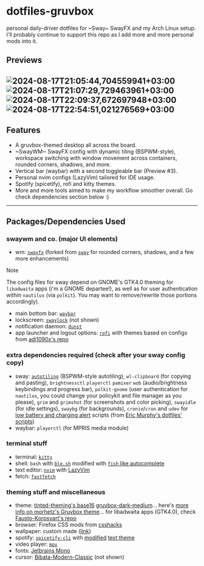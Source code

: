 # dotfiles-gruvbox
personal daily-driver dotfiles for ~Sway~ SwayFX and my Arch Linux setup. I'll probably continue to support this repo as I add more and more personal mods into it.

## Previews
![2024-08-17T21:05:44,704559941+03:00](https://github.com/user-attachments/assets/9eb36c33-3bb0-4a2f-a2df-c2292e1946b6)
![2024-08-17T21:07:29,729463961+03:00](https://github.com/user-attachments/assets/fbb00480-a897-4864-b65b-53b34f189e0f)
![2024-08-17T22:09:37,672697948+03:00](https://github.com/user-attachments/assets/e0685cc6-65ce-4946-9f09-f61f72c0ef77)
![2024-08-17T22:54:51,021276569+03:00](https://github.com/user-attachments/assets/e3ee4c93-4616-45fb-94fb-6810a70125c6)
<br>
---

## Features
- A gruvbox-themed desktop all across the board.
- ~SwayWM~ SwayFX config with dynamic tiling (BSPWM-style), workspace switching with window movement across containers, rounded corners, shadows, and more.
- Vertical bar (waybar) with a second toggleable bar (Preview #3).
- Personal nvim configs (LazyVim) tailored for IDE usage.
- Spotify (spicetify), rofi and kitty themes.
- More and more tools aimed to make my workflow smoother overall. Go check dependencies section below :)

---

## Packages/Dependencies Used
### swaywm and co. (major UI elements)
- wm: [`swayfx`]([https://github.com/swaywm/sway](https://github.com/WillPower3309/swayfx)) (forked from [`sway`](https://github.com/swaywm/sway) for rounded corners, shadows, and a few more enhancements)
    
> [!NOTE]
> The config files for sway depend on GNOME's GTK4.0 theming for `libadwaita` apps (i'm a GNOME departee!), as well as for user authentication within `nautilus` (via `polkit`). You may want to remove/rewrite those portions accordingly).
- main bottom bar: [`waybar`](https://github.com/Alexays/Waybar)
- lockscreen: [`swaylock`](https://github.com/swaywm/swaylock) (not shown)
- notification daemon: [`dunst`](https://github.com/dunst-project/dunst)
- app launcher and logout options: [`rofi`](https://github.com/davatorium/rofi) with themes based on configs from [adi1090x's repo](https://github.com/adi1090x/rofi?tab=readme-ov-file)

### extra dependencies required (check after your sway config copy)
- sway: [`autotiling`](https://github.com/nwg-piotr/autotiling) (BSPWM-style autotiling), `wl-clipboard` (for copying and pasting), `brightnessctl` `playerctl` `pamixer` `wob` (audio/brightness keybindings and progress bar), `polkit-gnome` (user authentication for `nautilus`, you could change your policykit and file manager as you please), `grim` and `grimshot` (for screenshots and color picking), `swayidle` (for idle settings), `swaybg` (for backgrounds), `cronie`/`cron` and `udev` for [low battery and charging alert](usr/local/bin/) scripts (from [Eric Murphy's dotfiles' scripts](https://github.com/ericmurphyxyz/dotfiles/tree/master/.local/bin))
- waybar: `playerctl` (for MPRIS media module)

### terminal stuff
- terminal: [`kitty`](https://github.com/kovidgoyal/kitty)
- shell: `bash` with [`ble.sh`](https://github.com/akinomyoga/ble.sh) modified with [`fish` like autocomplete](https://harduex.com/blog/fish-like-autosuggestions-in-bash-shell/)
- text editor: [`nvim`](https://github.com/neovim/neovim) with [LazyVim](https://github.com/LazyVim/LazyVim)
- fetch: [`fastfetch`](https://github.com/fastfetch-cli/fastfetch)

### theming stuff and miscellaneous
- theme: [tinted-theming's base16](https://github.com/tinted-theming/home) [gruvbox-dark-medium](https://tinted-theming.github.io/base16-gallery/)... here's [more info on morhetz's Gruvbox theme](https://github.com/morhetz/gruvbox)... for libadwaita apps (GTK4.0), check [Fausto-Korpsvart's repo](https://github.com/Fausto-Korpsvart/Gruvbox-GTK-Theme)
- browser: Firefox CSS mods from [csshacks](https://github.com/MrOtherGuy/firefox-csshacks)
- wallpaper: custom made ([link](.config/sway/nadekodrowndark.png))
- spotify: [`spicetify-cli`](https://spicetify.app/) with [modified](.config/spicetify/Themes/text/) [text theme](https://github.com/spicetify/spicetify-themes/tree/master/text)
- video player: [`mpv`](https://mpv.io/)
- fonts: [Jetbrains Mono](https://github.com/JetBrains/JetBrainsMono)
- cursor: [Bibata-Modern-Classic](https://www.bibata.live/) (not shown)
